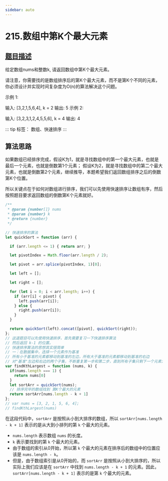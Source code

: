 ```yaml
---
sidebar: auto
---
```


# 215.数组中第K个最大元素
## [题目描述](https://leetcode.cn/problems/kth-largest-element-in-an-array/)

给定数组nums和整数k, 请返回数组中第K个最大元素。

请注意，你需要找的是数组排序后的第K个最大元素，而不是第K个不同的元素，你必须设计并实现时间复杂度为O(n)的算法解决这个问题。

示例 1:

输入: [3,2,1,5,6,4], k = 2
输出: 5
示例 2:

输入: [3,2,3,1,2,4,5,5,6], k = 4
输出: 4

::: tip
标签： 数组、快速排序
:::

## 算法思路
如果数组已经排序完成，假设K为1，就是寻找数组中的第一个最大元素，也就是最后一个元素，也就是倒数第1个元素；
假设K为2，就是寻找数组中的第二个最大元素，也就是倒数第2个元素，继续推导，本题希望我们返回数组排序之后的倒数第K个位置。

所以关键点在于如何对数组进行排序，我们可以先使用快速排序让数组有序，然后按照题目要求返回数组的倒数第K个元素就好。

```js
/**
 * @param {number[]} nums
 * @param {number} k
 * @return {number}
 */

// 快速排序的算法
let quickSort = function (arr) {

  if (arr.length <= 1) { return arr; }

  let pivotIndex = Math.floor(arr.length / 2);

  let pivot = arr.splice(pivotIndex, 1)[0];

  let left = [];

  let right = [];

  for (let i = 0; i < arr.length; i++) {
    if (arr[i] < pivot) {
      left.push(arr[i]);
    } else {
      right.push(arr[i]);
    }
  }

  return quickSort(left).concat([pivot], quickSort(right));
};
// 这道题目可以先使用快速排序，首先需要复习一下快速排序算法
// 然后返回 k-1 的位置。
// 快速排序算法的思想其实很简单
// 一：在数据集中，选择一个元素作为基准
// 所有小于基准的元素都移动到基准的左边，所有大于基准的元素都移动到基准的右边
// 对"基准"左边和右边的两个子集，不断重复第一步和第二步，直到所有子集只剩下一个元素为止。
var findKthLargest = function (nums, k) {
  if(nums.length === 1) {
    return nums[0]
  }
  let sortArr = quickSort(nums);
  // 排序完毕的数组找到 第K个最大的元素
  return sortArr[nums.length - k + 1]
};
// var nums = [3, 2, 1, 5, 6, 4];
// findKthLargest(nums)
```

在这段代码中，`sortArr` 是按照从小到大排序的数组，所以 `sortArr[nums.length - k + 1]` 表示的是从大到小排列的第 `k` 个最大的元素。

- `nums.length` 表示数组 `nums` 的长度。
- `k` 表示要找到的第 `k` 个最大的元素。
- 由于数组的索引从0开始，所以第 `k` 个最大的元素在排序后的数组中的位置应该是 `nums.length - k`。
- 但是，由于数组索引是从0开始的，而 `sortArr` 是按照从小到大排序的，所以实际上我们应该是在 `sortArr` 中找到 `nums.length - k + 1` 的元素。因此，`sortArr[nums.length - k + 1]` 表示的是第 `k` 个最大的元素。





